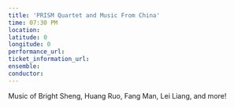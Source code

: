 ```yaml
---
title: 'PRISM Quartet and Music From China'
time: 07:30 PM
location: 
latitude: 0
longitude: 0
performance_url: 
ticket_information_url: 
ensemble: 
conductor: 
---
```

Music of Bright Sheng, Huang Ruo, Fang Man, Lei Liang, and more!